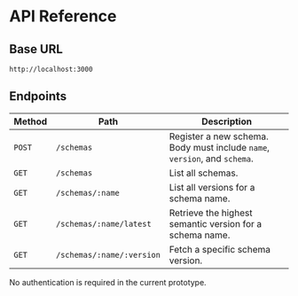 # API Reference

## Base URL
`http://localhost:3000`

## Endpoints
| Method | Path | Description |
|--------|------|-------------|
| `POST` | `/schemas` | Register a new schema. Body must include `name`, `version`, and `schema`. |
| `GET` | `/schemas` | List all schemas. |
| `GET` | `/schemas/:name` | List all versions for a schema name. |
| `GET` | `/schemas/:name/latest` | Retrieve the highest semantic version for a schema name. |
| `GET` | `/schemas/:name/:version` | Fetch a specific schema version. |

No authentication is required in the current prototype.
